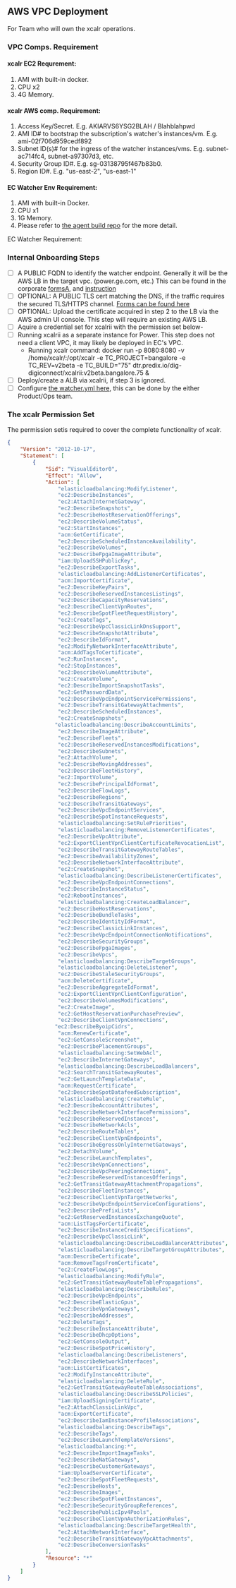 ## AWS VPC Deployment
For Team who will own the xcalr operations.
### VPC Comps. Requirement
#### xcalr EC2 Requrement:
1) AMI with built-in docker.
2) CPU x2
3) 4G Memory.

#### xcalr AWS comp. Requirement:
1) Access Key/Secret. E.g. AKIARVS6YSG2BLAH / Blahblahpwd
2) AMI ID# to bootstrap the subscription's watcher's instances/vm. E.g. ami-02f706d959cedf892
3) Subnet ID(s)# for the ingress of the watcher instances/vms. E.g. subnet-ac714fc4, subnet-a97307d3, etc.
4) Security Group ID#. E.g. sg-03138795f467b83b0.
5) Region ID#. E.g. "us-east-2", "us-east-1"

#### EC Watcher Env Requirement:
1) AMI with built-in Docker.
2) CPU x1
3) 1G Memory.
4) Please refer to [the agent build repo](https://github.build.ge.com/Enterprise-Connect/agent#D1) for the more detail.

EC Watcher Requirement:
### Internal Onboarding Steps
- [ ] A PUBLIC FQDN to identify the watcher endpoint. Generally it will be the AWS LB in the target vpc. (power.ge.com, etc.) This can be found in the corporate [formsA](https://dnsrequest.corporate.ge.com), and [instruction](http://sc.ge.com/*GEKB2011856)
- [ ] OPTIONAL: A PUBLIC TLS cert matching the DNS, if the traffic requires the secured TLS/HTTPS channel. [Forms can be found here](https://certificates.ge.com/)
- [ ] OPTIONAL: Upload the certificate acquired in step 2 to the LB via the AWS admin UI console. This step will require an existing AWS LB.
- [ ] Aquire a credential set for xcalrii with the permission set below-
- [ ] Running xcalrii as a separate instance for Power. This step does not need a client VPC, it may likely be deployed in EC's VPC.
    * Running xcalr command: docker run -p 8080:8080 -v /home/xcalr/:/opt/xcalr -e TC_PROJECT=bangalore -e TC_REV=v2beta -e TC_BUILD="75" dtr.predix.io/dig-digiconnect/xcalrii:v2beta.bangalore.75 &
- [ ] Deploy/create a ALB via xcalrii, if step 3 is ignored.
- [ ] Configure [the watcher.yml here](https://github.com/Enterprise-connect/ec-x-sdk/blob/v1.1beta.watcher/watcher.yml), this can be done by the either Product/Ops team.
### The xcalr Permission Set
The permission setis required to cover the complete functionality of xcalr.
```json
{
    "Version": "2012-10-17",
    "Statement": [
        {
            "Sid": "VisualEditor0",
            "Effect": "Allow",
            "Action": [
                "elasticloadbalancing:ModifyListener",
                "ec2:DescribeInstances",
                "ec2:AttachInternetGateway",
                "ec2:DescribeSnapshots",
                "ec2:DescribeHostReservationOfferings",
                "ec2:DescribeVolumeStatus",
                "ec2:StartInstances",
                "acm:GetCertificate",
                "ec2:DescribeScheduledInstanceAvailability",
                "ec2:DescribeVolumes",
                "ec2:DescribeFpgaImageAttribute",
                "iam:UploadSSHPublicKey",
                "ec2:DescribeExportTasks",
                "elasticloadbalancing:AddListenerCertificates",
                "acm:ImportCertificate",
                "ec2:DescribeKeyPairs",
                "ec2:DescribeReservedInstancesListings",
                "ec2:DescribeCapacityReservations",
                "ec2:DescribeClientVpnRoutes",
                "ec2:DescribeSpotFleetRequestHistory",
                "ec2:CreateTags",
                "ec2:DescribeVpcClassicLinkDnsSupport",
                "ec2:DescribeSnapshotAttribute",
                "ec2:DescribeIdFormat",
                "ec2:ModifyNetworkInterfaceAttribute",
                "acm:AddTagsToCertificate",
                "ec2:RunInstances",
                "ec2:StopInstances",
                "ec2:DescribeVolumeAttribute",
                "ec2:CreateVolume",
                "ec2:DescribeImportSnapshotTasks",
                "ec2:GetPasswordData",
                "ec2:DescribeVpcEndpointServicePermissions",
                "ec2:DescribeTransitGatewayAttachments",
                "ec2:DescribeScheduledInstances",
                "ec2:CreateSnapshots",
               "elasticloadbalancing:DescribeAccountLimits",
                "ec2:DescribeImageAttribute",
                "ec2:DescribeFleets",
                "ec2:DescribeReservedInstancesModifications",
                "ec2:DescribeSubnets",
                "ec2:AttachVolume",
                "ec2:DescribeMovingAddresses",
                "ec2:DescribeFleetHistory",
                "ec2:ImportVolume",
                "ec2:DescribePrincipalIdFormat",
                "ec2:DescribeFlowLogs",
                "ec2:DescribeRegions",
                "ec2:DescribeTransitGateways",
                "ec2:DescribeVpcEndpointServices",
                "ec2:DescribeSpotInstanceRequests",
                "elasticloadbalancing:SetRulePriorities",
                "elasticloadbalancing:RemoveListenerCertificates",
                "ec2:DescribeVpcAttribute",
                "ec2:ExportClientVpnClientCertificateRevocationList",
                "ec2:DescribeTransitGatewayRouteTables",
                "ec2:DescribeAvailabilityZones",
                "ec2:DescribeNetworkInterfaceAttribute",
                "ec2:CreateSnapshot",
                "elasticloadbalancing:DescribeListenerCertificates",
                "ec2:DescribeVpcEndpointConnections",
                "ec2:DescribeInstanceStatus",
                "ec2:RebootInstances",
                "elasticloadbalancing:CreateLoadBalancer",
                "ec2:DescribeHostReservations",
                "ec2:DescribeBundleTasks",
                "ec2:DescribeIdentityIdFormat",
                "ec2:DescribeClassicLinkInstances",
                "ec2:DescribeVpcEndpointConnectionNotifications",
                "ec2:DescribeSecurityGroups",
                "ec2:DescribeFpgaImages",
                "ec2:DescribeVpcs",
                "elasticloadbalancing:DescribeTargetGroups",
                "elasticloadbalancing:DeleteListener",
                "ec2:DescribeStaleSecurityGroups",
                "acm:DeleteCertificate",
                "ec2:DescribeAggregateIdFormat",
                "ec2:ExportClientVpnClientConfiguration",
                "ec2:DescribeVolumesModifications",
                "ec2:CreateImage",
                "ec2:GetHostReservationPurchasePreview",
                "ec2:DescribeClientVpnConnections",
               "ec2:DescribeByoipCidrs",
                "acm:RenewCertificate",
                "ec2:GetConsoleScreenshot",
                "ec2:DescribePlacementGroups",
                "elasticloadbalancing:SetWebAcl",
                "ec2:DescribeInternetGateways",
                "elasticloadbalancing:DescribeLoadBalancers",
                "ec2:SearchTransitGatewayRoutes",
                "ec2:GetLaunchTemplateData",
                "acm:RequestCertificate",
                "ec2:DescribeSpotDatafeedSubscription",
                "elasticloadbalancing:CreateRule",
                "ec2:DescribeAccountAttributes",
                "ec2:DescribeNetworkInterfacePermissions",
                "ec2:DescribeReservedInstances",
                "ec2:DescribeNetworkAcls",
                "ec2:DescribeRouteTables",
                "ec2:DescribeClientVpnEndpoints",
                "ec2:DescribeEgressOnlyInternetGateways",
                "ec2:DetachVolume",
                "ec2:DescribeLaunchTemplates",
                "ec2:DescribeVpnConnections",
                "ec2:DescribeVpcPeeringConnections",
                "ec2:DescribeReservedInstancesOfferings",
                "ec2:GetTransitGatewayAttachmentPropagations",
                "ec2:DescribeFleetInstances",
                "ec2:DescribeClientVpnTargetNetworks",
                "ec2:DescribeVpcEndpointServiceConfigurations",
                "ec2:DescribePrefixLists",
                "ec2:GetReservedInstancesExchangeQuote",
                "acm:ListTagsForCertificate",
                "ec2:DescribeInstanceCreditSpecifications",
                "ec2:DescribeVpcClassicLink",
                "elasticloadbalancing:DescribeLoadBalancerAttributes",
                "elasticloadbalancing:DescribeTargetGroupAttributes",
                "acm:DescribeCertificate",
                "acm:RemoveTagsFromCertificate",
                "ec2:CreateFlowLogs",
                "elasticloadbalancing:ModifyRule",
                "ec2:GetTransitGatewayRouteTablePropagations",
                "elasticloadbalancing:DescribeRules",
                "ec2:DescribeVpcEndpoints",
                "ec2:DescribeElasticGpus",
                "ec2:DescribeVpnGateways",
                "ec2:DescribeAddresses",
                "ec2:DeleteTags",
                "ec2:DescribeInstanceAttribute",
                "ec2:DescribeDhcpOptions",
                "ec2:GetConsoleOutput",
                "ec2:DescribeSpotPriceHistory",
                "elasticloadbalancing:DescribeListeners",
                "ec2:DescribeNetworkInterfaces",
                "acm:ListCertificates",
                "ec2:ModifyInstanceAttribute",
                "elasticloadbalancing:DeleteRule",
                "ec2:GetTransitGatewayRouteTableAssociations",
                "elasticloadbalancing:DescribeSSLPolicies",
                "iam:UploadSigningCertificate",
                "ec2:AttachClassicLinkVpc",
                "acm:ExportCertificate",
                "ec2:DescribeIamInstanceProfileAssociations",
                "elasticloadbalancing:DescribeTags",
                "ec2:DescribeTags",
                "ec2:DescribeLaunchTemplateVersions",
                "elasticloadbalancing:*",
                "ec2:DescribeImportImageTasks",
                "ec2:DescribeNatGateways",
                "ec2:DescribeCustomerGateways",
                "iam:UploadServerCertificate",
                "ec2:DescribeSpotFleetRequests",
                "ec2:DescribeHosts",
                "ec2:DescribeImages",
                "ec2:DescribeSpotFleetInstances",
                "ec2:DescribeSecurityGroupReferences",
                "ec2:DescribePublicIpv4Pools",
                "ec2:DescribeClientVpnAuthorizationRules",
                "elasticloadbalancing:DescribeTargetHealth",
                "ec2:AttachNetworkInterface",
                "ec2:DescribeTransitGatewayVpcAttachments",
                "ec2:DescribeConversionTasks"
            ],
            "Resource": "*"
        }
    ]
}
```
